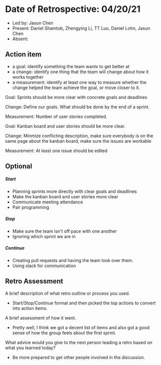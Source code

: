 # Date of Retrospective: 04/20/21

* Led by: Jasun Chen
* Present: Daniel Shamtob, Zhengying Li, TT Luo, Daniel Lohn, Jasun Chen 
* Absent: 


## Action item

* a goal: identify something the team wants to get better at
* a change: identify one thing that the team will change about how it works together
* a measurement: identify at least one way to measure whether the change helped the team achieve the goal, or move closer to it.

Goal: Sprints should be more clear with concrete goals and deadlines 

Change: Define our goals. What should be done by the end of a sprint.

Measurement: Number of user stories completed. 



Goal: Kanban board and user stories should be more clear. 

Change: Minmize conflicting description, make sure everybody is on the same page about the kanban board, make sure the issues are workable 

Measurement: At least one issue should be edited 

## Optional

##### Start
- Planning sprints more directly with clear goals and deadlines 
- Make the kanban board and user stories more clear 
- Communicate meeting attendance
- Pair programming 


##### Stop
- Make sure the team isn't off pace with one another 
- Ignoring which sprint we are in  


##### Continue 
- Creating pull requests and having the team look over them. 
- Using slack for communication  


## Retro Assessment
A brief description of what retro outline or process you used.
- Start/Stop/Continue format and then picked the top actions to convert into action items. 

A brief assessment of how it went.
- Pretty well, I think we got a decent list of items and also got a good sense of how the group feels about the first sprint. 

What advice would you give to the next person leading a retro
  based on what you learned today?
- Be more prepared to get other people involved in the discussion.

